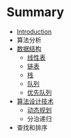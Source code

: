# Summary

* [Introduction](README.md)
* 算法分析
* [数据结构](数据结构.md)
  * [线性表](数据结构/线性表.md)
  * [链表](数据结构/链表.md)
  * [栈](数据结构/栈.md)
  * [队列](数据结构/队列.md)
  * [优先队列](数据结构/优先队列.md)
* [算法设计技术](suan-fa-she-ji-ji-zhu.md)
  * [动态规划](动态规划.md)
  * 分治递归
* 查找和排序




